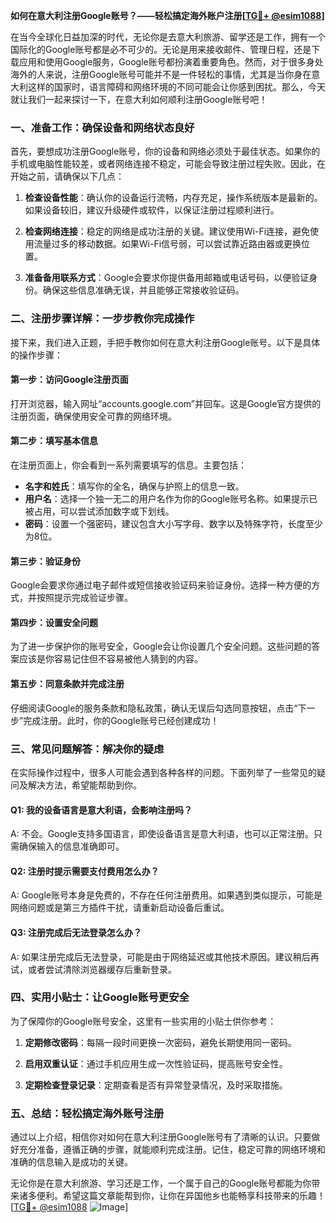 **如何在意大利注册Google账号？——轻松搞定海外账户注册[[TG💪+ @esim1088](https://t.me/s/esim1088)]**

在当今全球化日益加深的时代，无论你是去意大利旅游、留学还是工作，拥有一个国际化的Google账号都是必不可少的。无论是用来接收邮件、管理日程，还是下载应用和使用Google服务，Google账号都扮演着重要角色。然而，对于很多身处海外的人来说，注册Google账号可能并不是一件轻松的事情，尤其是当你身在意大利这样的国家时，语言障碍和网络环境的不同可能会让你感到困扰。那么，今天就让我们一起来探讨一下，在意大利如何顺利注册Google账号吧！

### 一、准备工作：确保设备和网络状态良好

首先，要想成功注册Google账号，你的设备和网络必须处于最佳状态。如果你的手机或电脑性能较差，或者网络连接不稳定，可能会导致注册过程失败。因此，在开始之前，请确保以下几点：

1. **检查设备性能**：确认你的设备运行流畅，内存充足，操作系统版本是最新的。如果设备较旧，建议升级硬件或软件，以保证注册过程顺利进行。
   
2. **检查网络连接**：稳定的网络是成功注册的关键。建议使用Wi-Fi连接，避免使用流量过多的移动数据。如果Wi-Fi信号弱，可以尝试靠近路由器或更换位置。

3. **准备备用联系方式**：Google会要求你提供备用邮箱或电话号码，以便验证身份。确保这些信息准确无误，并且能够正常接收验证码。

### 二、注册步骤详解：一步步教你完成操作

接下来，我们进入正题，手把手教你如何在意大利注册Google账号。以下是具体的操作步骤：

#### 第一步：访问Google注册页面

打开浏览器，输入网址“accounts.google.com”并回车。这是Google官方提供的注册页面，确保使用安全可靠的网络环境。

#### 第二步：填写基本信息

在注册页面上，你会看到一系列需要填写的信息。主要包括：

- **名字和姓氏**：填写你的全名，确保与护照上的信息一致。
- **用户名**：选择一个独一无二的用户名作为你的Google账号名称。如果提示已被占用，可以尝试添加数字或下划线。
- **密码**：设置一个强密码，建议包含大小写字母、数字以及特殊字符，长度至少为8位。

#### 第三步：验证身份

Google会要求你通过电子邮件或短信接收验证码来验证身份。选择一种方便的方式，并按照提示完成验证步骤。

#### 第四步：设置安全问题

为了进一步保护你的账号安全，Google会让你设置几个安全问题。这些问题的答案应该是你容易记住但不容易被他人猜到的内容。

#### 第五步：同意条款并完成注册

仔细阅读Google的服务条款和隐私政策，确认无误后勾选同意按钮，点击“下一步”完成注册。此时，你的Google账号已经创建成功！

### 三、常见问题解答：解决你的疑虑

在实际操作过程中，很多人可能会遇到各种各样的问题。下面列举了一些常见的疑问及解决方法，希望能帮助到你。

#### Q1: 我的设备语言是意大利语，会影响注册吗？

A: 不会。Google支持多国语言，即使设备语言是意大利语，也可以正常注册。只需确保输入的信息准确即可。

#### Q2: 注册时提示需要支付费用怎么办？

A: Google账号本身是免费的，不存在任何注册费用。如果遇到类似提示，可能是网络问题或是第三方插件干扰，请重新启动设备后重试。

#### Q3: 注册完成后无法登录怎么办？

A: 如果注册完成后无法登录，可能是由于网络延迟或其他技术原因。建议稍后再试，或者尝试清除浏览器缓存后重新登录。

### 四、实用小贴士：让Google账号更安全

为了保障你的Google账号安全，这里有一些实用的小贴士供你参考：

1. **定期修改密码**：每隔一段时间更换一次密码，避免长期使用同一密码。
   
2. **启用双重认证**：通过手机应用生成一次性验证码，提高账号安全性。

3. **定期检查登录记录**：定期查看是否有异常登录情况，及时采取措施。

### 五、总结：轻松搞定海外账号注册

通过以上介绍，相信你对如何在意大利注册Google账号有了清晰的认识。只要做好充分准备，遵循正确的步骤，就能顺利完成注册。记住，稳定可靠的网络环境和准确的信息输入是成功的关键。

无论你是在意大利旅游、学习还是工作，一个属于自己的Google账号都能为你带来诸多便利。希望这篇文章能帮到你，让你在异国他乡也能畅享科技带来的乐趣！[[TG💪+ @esim1088](https://t.me/s/esim1088) ![Image](https://i.postimg.cc/4NQfJmqS/Snipaste-2025-05-13-00-14-12.png)]